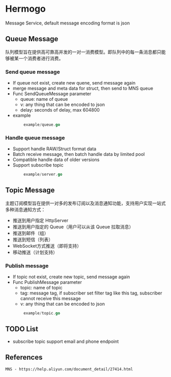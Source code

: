 # Hermogo

Message Service, default message encoding format is json

## Queue Message
队列模型旨在提供高可靠高并发的一对一消费模型。即队列中的每一条消息都只能够被某一个消费者进行消费。

### Send queue message
- If queue not exist, create new quene, send message again
- merge message and meta data for struct, then send to MNS queue
- Func SendQueueMessage parameter
    - queue: name of queue
    - v:     any thing that can be encoded to json
    - delay: seconds of delay, max 604800
- example
```go
        example/queue.go
```

### Handle queue message
- Support handle RAW/Struct format data
- Batch receive message, then batch handle data by limited pool
- Compatible handle data of older versions
- Support subscribe topic
```go
        example/server.go
```

## Topic Message
主题订阅模型旨在提供一对多的发布订阅以及消息通知功能，支持用户实现一站式多种消息通知方式：

- 推送到用户指定 HttpServer
- 推送到用户指定的 Queue（用户可以从该 Queue 拉取消息）
- 推送到邮件（组）
- 推送到短信（列表）
- WebSocket方式推送（即将支持）
- 移动推送（计划支持）

### Publish message
- If topic not exist, create new topic, send message again
- Func PublishMessage parameter
    - topic: name of topic
    - tag:   message tag, if subscriber set filter tag like this tag, subscriber cannot receive this message
    - v:     any thing that can be encoded to json
```go
        example/topic.go
```

## TODO List
- subscribe topic support email and phone endpoint

## References
    MNS - https://help.aliyun.com/document_detail/27414.html